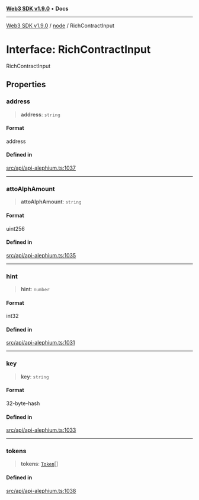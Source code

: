 [**Web3 SDK v1.9.0**](../../../README.md) • **Docs**

***

[Web3 SDK v1.9.0](../../../globals.md) / [node](../README.md) / RichContractInput

# Interface: RichContractInput

RichContractInput

## Properties

### address

> **address**: `string`

#### Format

address

#### Defined in

[src/api/api-alephium.ts:1037](https://github.com/Mystic-Nayy/alephium-web3/blob/c1afd789a197ce5fe21f08c2965942090157c33d/packages/web3/src/api/api-alephium.ts#L1037)

***

### attoAlphAmount

> **attoAlphAmount**: `string`

#### Format

uint256

#### Defined in

[src/api/api-alephium.ts:1035](https://github.com/Mystic-Nayy/alephium-web3/blob/c1afd789a197ce5fe21f08c2965942090157c33d/packages/web3/src/api/api-alephium.ts#L1035)

***

### hint

> **hint**: `number`

#### Format

int32

#### Defined in

[src/api/api-alephium.ts:1031](https://github.com/Mystic-Nayy/alephium-web3/blob/c1afd789a197ce5fe21f08c2965942090157c33d/packages/web3/src/api/api-alephium.ts#L1031)

***

### key

> **key**: `string`

#### Format

32-byte-hash

#### Defined in

[src/api/api-alephium.ts:1033](https://github.com/Mystic-Nayy/alephium-web3/blob/c1afd789a197ce5fe21f08c2965942090157c33d/packages/web3/src/api/api-alephium.ts#L1033)

***

### tokens

> **tokens**: [`Token`](Token.md)[]

#### Defined in

[src/api/api-alephium.ts:1038](https://github.com/Mystic-Nayy/alephium-web3/blob/c1afd789a197ce5fe21f08c2965942090157c33d/packages/web3/src/api/api-alephium.ts#L1038)
